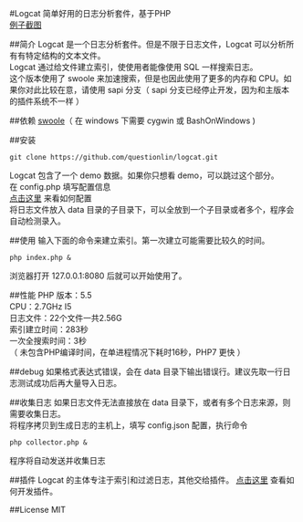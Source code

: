 #Logcat
简单好用的日志分析套件，基于PHP  
[例子截图](https://github.com/questionlin/logcat/blob/master/docs/demo.png)

##简介
Logcat 是一个日志分析套件。但是不限于日志文件，Logcat 可以分析所有有特定结构的文本文件。  
Logcat 通过给文件建立索引，使使用者能像使用 SQL 一样搜索日志。  
这个版本使用了 swoole 来加速搜索，但是也因此使用了更多的内存和 CPU。如果你对此比较在意，请使用 sapi 分支（ sapi 分支已经停止开发，因为和主版本的插件系统不一样 ）

##依赖
[swoole](https://github.com/swoole/swoole-src)（ 在 windows 下需要 cygwin 或 BashOnWindows )

##安装
```shell
git clone https://github.com/questionlin/logcat.git
```
Logcat 包含了一个 demo 数据。如果你只想看 demo，可以跳过这个部分。  
在 config.php 填写配置信息  
[点击这里](https://github.com/questionlin/logcat/blob/master/docs/config_zh.md) 来看如何配置  
将日志文件放入 data 目录的子目录下，可以全放到一个子目录或者多个，程序会自动检测录入。

##使用
输入下面的命令来建立索引。第一次建立可能需要比较久的时间。
```shell
php index.php &
```
浏览器打开 127.0.0.1:8080 后就可以开始使用了。

##性能
PHP 版本：5.5  
CPU：2.7GHz I5  
日志文件：22个文件一共2.56G  
索引建立时间：283秒  
一次全搜索时间：3秒  
（ 未包含PHP编译时间，在单进程情况下耗时16秒，PHP7 更快 ）

##debug
如果格式表达式错误，会在 data 目录下输出错误行。建议先取一行日志测试成功后再大量导入日志。

##收集日志
如果日志文件无法直接放在 data 目录下，或者有多个日志来源，则需要收集日志。  
将程序拷贝到生成日志的主机上，填写 config.json 配置，执行命令
```shell
php collector.php &
```
程序将自动发送并收集日志

##插件
Logcat 的主体专注于索引和过滤日志，其他交给插件。
[点击这里](https://github.com/questionlin/logcat/blob/master/docs/plugin_zh.md) 查看如何开发插件。

##License
MIT